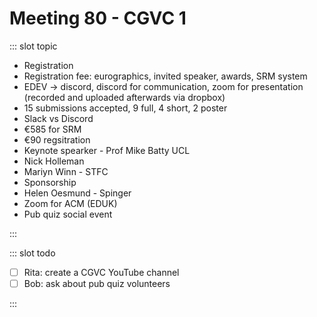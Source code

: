 # Meeting 80 - CGVC 1

<Meeting index="80" members="Bob, Wang, Kai Xu, Alfie Abdul-Rahman, Panagiotis Ritsos, Rita Borgo, Martin Turner, Elif Firat" date="28 Jul 2020 16:00">

::: slot topic

- Registration
- Registration fee: eurographics, invited speaker, awards, SRM system
- EDEV -> discord, discord for communication, zoom for presentation (recorded and uploaded afterwards via dropbox)
- 15 submissions accepted, 9 full, 4 short, 2 poster
- Slack vs Discord
- €585 for SRM
- €90 regsitration
- Keynote spearker - Prof Mike Batty UCL
- Nick Holleman
- Mariyn Winn - STFC
- Sponsorship
- Helen Oesmund - Spinger
- Zoom for ACM (EDUK)
- Pub quiz social event

:::

::: slot todo

- [ ] Rita: create a CGVC YouTube channel
- [ ] Bob: ask about pub quiz volunteers

:::

</Meeting>
